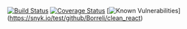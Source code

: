 [![Build Status](https://app.travis-ci.com/Borreli/clean_react.svg?branch=master)](https://app.travis-ci.com/Borreli/clean_react)
[![Coverage Status](https://coveralls.io/repos/github/Borreli/clean_react/badge.svg?branch=master)](https://coveralls.io/github/Borreli/clean_react?branch=master)
[![Known Vulnerabilities](https://snyk.io/test/github/Borreli/clean_react/badge.svg)]
(https://snyk.io/test/github/Borreli/clean_react)